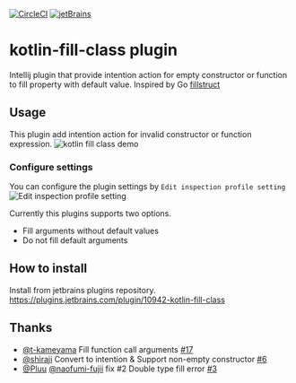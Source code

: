 [![CircleCI](https://circleci.com/gh/suusan2go/kotlin-fill-class.svg?style=svg)](https://circleci.com/gh/suusan2go/kotlin-fill-class)
[![jetBrains](https://img.shields.io/jetbrains/plugin/d/10942-kotlin-fill-class.svg)](https://plugins.jetbrains.com/plugin/10942-kotlin-fill-class)

# kotlin-fill-class plugin
<!-- Plugin description -->
Intellij plugin that provide intention action for empty constructor or function to fill property with default value.
Inspired by Go [fillstruct](https://github.com/davidrjenni/reftools/tree/master/cmd/fillstruct)
<!-- Plugin description end -->

## Usage
This plugin add intention action for invalid constructor or function expression.
![kotlin fill class demo](https://user-images.githubusercontent.com/8841470/59397528-e61a4380-8dc7-11e9-9684-d82d225316fe.gif)


### Configure settings
You can configure the plugin settings by `Edit inspection profile setting`
![Edit inspection profile setting](https://user-images.githubusercontent.com/1121855/107631811-f4a9b400-6ca8-11eb-9ea8-1b0b56f0fda9.png)

Currently this plugins supports two options.
- Fill arguments without default values
- Do not fill default arguments

## How to install
Install from jetbrains plugins repository.
https://plugins.jetbrains.com/plugin/10942-kotlin-fill-class

## Thanks
- [@t-kameyama](https://github.com/t-kameyama) Fill function call arguments [#17](https://github.com/suusan2go/kotlin-fill-class/pull/17)
- [@shiraji](https://github.com/shiraji) Convert to intention & Support non-empty constructor [#6](https://github.com/suusan2go/kotlin-fill-class/pull/6)
- [@Pluu](https://github.com/Pluu) [@naofumi-fujii](https://github.com/naofumi-fujii]) fix #2 Double type fill error [#3](https://github.com/suusan2go/kotlin-fill-class/pull/3)
